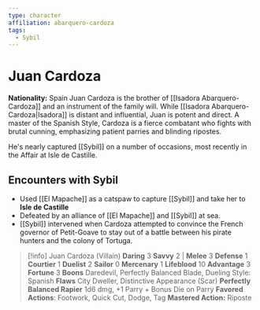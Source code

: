 ```yaml
---
type: character
affiliation: abarquero-cardoza
tags:
  - Sybil
---
```

# Juan Cardoza
**Nationality:** Spain
Juan Cardoza is the brother of [[Isadora Abarquero-Cardoza]] and an instrument of the family will.  While [[Isadora Abarquero-Cardoza|Isadora]] is distant and influential, Juan is potent and direct.  A master of the Spanish Style, Cardoza is a fierce combatant who fights with brutal cunning, emphasizing patient parries and blinding ripostes.

He's nearly captured [[Sybil]] on a number of occasions, most recently in the Affair at Isle de Castille.
## Encounters with Sybil
- Used [[El Mapache]] as a catspaw to capture [[Sybil]] and take her to **Isle de Castille**
- Defeated by an alliance of [[El Mapache]] and [[Sybil]] at sea.
- [[Sybil]] intervened when Cardoza attempted to convince the French governor of Petit-Goave to stay out of a battle between his pirate hunters and the colony of Tortuga.

>[!info] Juan Cardoza (Villain)
>**Daring** 3 **Savvy** 2 | **Melee** 3 **Defense** 1
>**Courtier** 1 **Duelist** 2 **Sailor** 0 **Mercenary** 1
>**Lifeblood** 10 **Advantage** 3 **Fortune** 3
>**Boons** Daredevil, Perfectly Balanced Blade, Dueling Style: Spanish
>**Flaws** City Dweller, Distinctive Appearance (Scar)
>**Perfectly Balanced Rapier** 1d6 dmg, +1 Parry + Bonus Die on Parry
>**Favored Actions**: Footwork, Quick Cut, Dodge, Tag
>**Mastered Action:** Riposte

